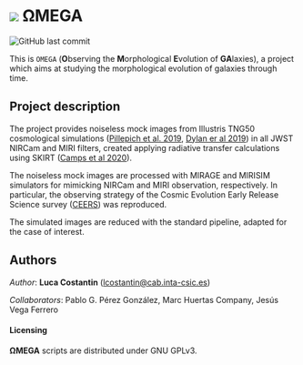 # ![](https://drive.google.com/uc?export=view&id=1AR_Ldcudggpqzz7yYLyvWdgp-p54UjX3) ΩMEGA

![GitHub last commit](https://img.shields.io/github/last-commit/lcostant/OMEGA?style=plastic)

This is `OMEGA` (**O**bserving the **M**orphological **E**volution of **GA**laxies), a project which aims at studying the morphological evolution of galaxies through time. 

## Project description

The project provides noiseless mock images from Illustris TNG50 cosmological simulations ([Pillepich et al. 2019](http://ui.adsabs.harvard.edu/abs/arXiv:1902.05553), [Dylan er al 2019](https://ui.adsabs.harvard.edu/abs/2019MNRAS.490.3234N/abstract)) in all JWST NIRCam and MIRI filters, created applying radiative transfer calculations using SKIRT ([Camps et al 2020](https://ui.adsabs.harvard.edu/abs/2020A%26C....3100381C/abstract)).

The noiseless mock images are processed with MIRAGE and MIRISIM simulators for mimicking NIRCam and MIRI observation, respectively. In particular, the observing strategy of the Cosmic Evolution Early Release Science survey ([CEERS](https://ceers.github.io)) was reproduced.

The simulated images are reduced with the standard pipeline, adapted for the case of interest.

## Authors

*Author*: **Luca Costantin** (<lcostantin@cab.inta-csic.es>)

*Collaborators*: Pablo G. Pérez González, Marc Huertas Company, Jesús Vega Ferrero


#### Licensing

**ΩMEGA** scripts are distributed under GNU GPLv3.


